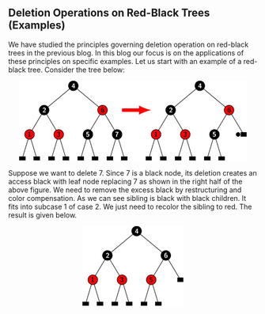 ## Deletion Operations on Red-Black Trees (Examples)

We have studied the principles governing deletion operation on red-black trees in the previous blog. In this blog 
our focus is on the applications of these principles on specific examples. Let us start with an example of a red-black tree. Consider the tree below:

<p style="text-align:center;"><img src="../images/rbtDeletion_ex1.jpg"></p>

Suppose we want to delete 7. Since 7 is a black node, its deletion creates an access black with leaf node 
replacing 7 as shown in the right half of the above figure. We need to remove the excess black by restructuring 
and color compensation. As we can see sibling is black with black children. It fits into subcase 1 of case 2.
We just need to recolor the sibling to red. The result is given below.

<p style="text-align:center;"><img src="../images/rbtDeletion_ex1solved.jpg"></p>



